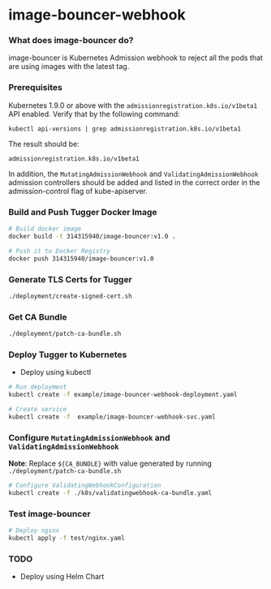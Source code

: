 # image-bouncer-webhook

### What does image-bouncer do?
image-bouncer is Kubernetes Admission webhook to reject all the pods that are using images with the latest tag.



### Prerequisites

Kubernetes 1.9.0 or above with the `admissionregistration.k8s.io/v1beta1` API enabled. Verify that by the following command:
```
kubectl api-versions | grep admissionregistration.k8s.io/v1beta1
```
The result should be:
```
admissionregistration.k8s.io/v1beta1
```

In addition, the `MutatingAdmissionWebhook` and `ValidatingAdmissionWebhook` admission controllers should be added and listed in the correct order in the admission-control flag of kube-apiserver.

### Build and Push Tugger Docker Image

```bash
# Build docker image
docker build -t 314315940/image-bouncer:v1.0 .

# Push it to Docker Registry
docker push 314315940/image-bouncer:v1.0
```

### Generate TLS Certs for Tugger

```bash
./deployment/create-signed-cert.sh

```

### Get CA Bundle

```bash
./deployment/patch-ca-bundle.sh
```

### Deploy Tugger to Kubernetes

* Deploy using kubectl
```bash
# Run deployment
kubectl create -f example/image-bouncer-webhook-deployment.yaml

# Create service
kubectl create -f  example/image-bouncer-webhook-svc.yaml
```

### Configure `MutatingAdmissionWebhook` and `ValidatingAdmissionWebhook`

**Note**: Replace `${CA_BUNDLE}` with value generated by running `./deployment/patch-ca-bundle.sh`

```bash
# Configure ValidatingWebhookConfiguration
kubectl create -f ./k8s/validatingwebhook-ca-bundle.yaml
```


### Test image-bouncer

```bash
# Deploy nginx 
kubectl apply -f test/nginx.yaml 
```

### TODO
* Deploy using Helm Chart



